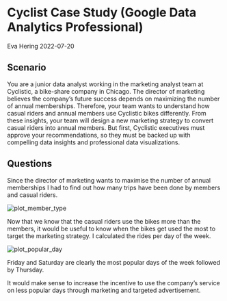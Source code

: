 Cyclist Case Study (Google Data Analytics Professional)
================
Eva Hering
2022-07-20

## Scenario


You are a junior data analyst working in the marketing analyst team at
Cyclistic, a bike-share company in Chicago. The director of marketing
believes the company’s future success depends on maximizing the number
of annual memberships. Therefore, your team wants to understand how
casual riders and annual members use Cyclistic bikes differently. From
these insights, your team will design a new marketing strategy to
convert casual riders into annual members. But first, Cyclistic
executives must approve your recommendations, so they must be backed up
with compelling data insights and professional data visualizations.


## Questions

Since the director of marketing wants to maximise the number of annual
memberships I had to find out how many trips have been done by members
and casual riders.


![plot_member_type](https://user-images.githubusercontent.com/72686135/179959031-fd974c21-0608-4e4f-8a6f-857526e1fbbe.png)



Now that we know that the casual riders use the bikes more than the
members, it would be useful to know when the bikes get used the most to
target the marketing strategy. I calculated the rides per day of the
week.


![plot_popular_day](https://user-images.githubusercontent.com/72686135/179959082-2395a9dd-d262-4072-8143-07e88e058c0d.png)


Friday and Saturday are clearly the most popular days of the week
followed by Thursday.

It would make sense to increase the incentive to use the company’s
service on less popular days through marketing and targeted
advertisement.
